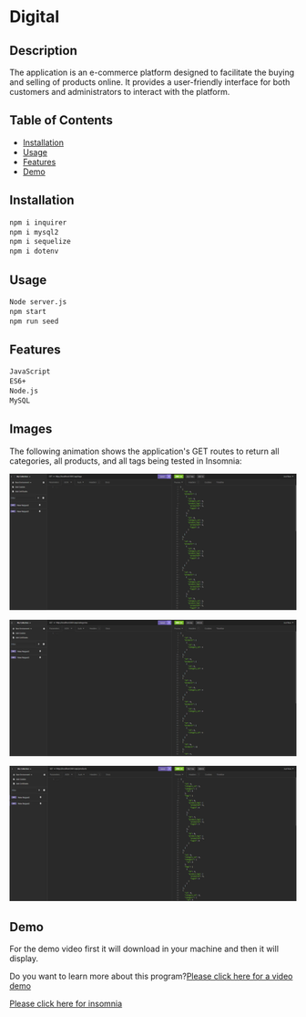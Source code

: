 # Digital
## Description
The application is an e-commerce platform designed to facilitate the buying and selling of products online. It provides a user-friendly interface for both customers and administrators to interact with the platform.

## Table of Contents

* [Installation](#Installation)
* [Usage](#Usage)
* [Features](#Features)
* [Demo](#Demo)

## Installation

```md
npm i inquirer
npm i mysql2 
npm i sequelize
npm i dotenv
```
## Usage
```md
Node server.js
npm start
npm run seed
```
## Features

```md
JavaScript
ES6+
Node.js
MySQL
```
## Images

The following animation shows the application's GET routes to return all categories, all products, and all tags being tested in Insomnia:

![alt text](Develop/images/img.png)

![alt text](Develop/images/img2.png)

![alt text](Develop/images/img3.png)


## Demo 
For the demo video first it will download in your machine and then it will display.

Do you want to learn more about this program?[Please click here for a video demo](https://drive.google.com/uc?id=1IILEsBWSNFFdM_R-aWB4zvGqt5Hc4d_H&export=download)

[Please click here for insomnia](https://drive.google.com/uc?id=1-maZaIPkkq8m4m9SsmkTC-zbC4_oTLGb&export=download)